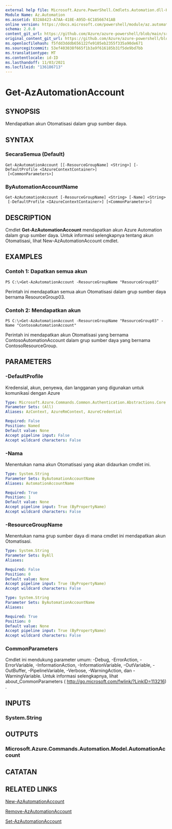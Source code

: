 ```yaml
---
external help file: Microsoft.Azure.PowerShell.Cmdlets.Automation.dll-Help.xml
Module Name: Az.Automation
ms.assetid: B32A8423-A7AA-418E-A95D-6C18566741AB
online version: https://docs.microsoft.com/powershell/module/az.automation/get-azautomationaccount
schema: 2.0.0
content_git_url: https://github.com/Azure/azure-powershell/blob/main/src/Automation/Automation/help/Get-AzAutomationAccount.md
original_content_git_url: https://github.com/Azure/azure-powershell/blob/main/src/Automation/Automation/help/Get-AzAutomationAccount.md
ms.openlocfilehash: f5fdd3dddb656122fe9105eb2355f335a90de671
ms.sourcegitcommit: 53ef403038f665f1b3a9f616185b31f5de9bd7bb
ms.translationtype: MT
ms.contentlocale: id-ID
ms.lasthandoff: 11/03/2021
ms.locfileid: "136186713"
---
```

# Get-AzAutomationAccount

## SYNOPSIS
Mendapatkan akun Otomatisasi dalam grup sumber daya.

## SYNTAX

### SecaraSemua (Default)
```
Get-AzAutomationAccount [[-ResourceGroupName] <String>] [-DefaultProfile <IAzureContextContainer>]
 [<CommonParameters>]
```

### ByAutomationAccountName
```
Get-AzAutomationAccount [-ResourceGroupName] <String> [-Name] <String>
 [-DefaultProfile <IAzureContextContainer>] [<CommonParameters>]
```

## DESCRIPTION
Cmdlet **Get-AzAutomationAccount** mendapatkan akun Azure Automation dalam grup sumber daya.
Untuk informasi selengkapnya tentang akun Otomatisasi, lihat New-AzAutomationAccount cmdlet.

## EXAMPLES

### Contoh 1: Dapatkan semua akun
```
PS C:\>Get-AzAutomationAccount -ResourceGroupName "ResourceGroup03"
```

Perintah ini mendapatkan semua akun Otomatisasi dalam grup sumber daya bernama ResourceGroup03.

### Contoh 2: Mendapatkan akun
```
PS C:\>Get-AzAutomationAccount -ResourceGroupName "ResourceGroup03" -Name "ContosoAutomationAccount"
```

Perintah ini mendapatkan akun Otomatisasi yang bernama ContosoAutomationAccount dalam grup sumber daya yang bernama ContosoResourceGroup.

## PARAMETERS

### -DefaultProfile
Kredensial, akun, penyewa, dan langganan yang digunakan untuk komunikasi dengan Azure

```yaml
Type: Microsoft.Azure.Commands.Common.Authentication.Abstractions.Core.IAzureContextContainer
Parameter Sets: (All)
Aliases: AzContext, AzureRmContext, AzureCredential

Required: False
Position: Named
Default value: None
Accept pipeline input: False
Accept wildcard characters: False
```

### -Nama
Menentukan nama akun Otomatisasi yang akan didaurkan cmdlet ini.

```yaml
Type: System.String
Parameter Sets: ByAutomationAccountName
Aliases: AutomationAccountName

Required: True
Position: 1
Default value: None
Accept pipeline input: True (ByPropertyName)
Accept wildcard characters: False
```

### -ResourceGroupName
Menentukan nama grup sumber daya di mana cmdlet ini mendapatkan akun Otomatisasi.

```yaml
Type: System.String
Parameter Sets: ByAll
Aliases:

Required: False
Position: 0
Default value: None
Accept pipeline input: True (ByPropertyName)
Accept wildcard characters: False
```

```yaml
Type: System.String
Parameter Sets: ByAutomationAccountName
Aliases:

Required: True
Position: 0
Default value: None
Accept pipeline input: True (ByPropertyName)
Accept wildcard characters: False
```

### CommonParameters
Cmdlet ini mendukung parameter umum: -Debug, -ErrorAction, -ErrorVariable, -InformationAction, -InformationVariable, -OutVariable, -OutBuffer, -PipelineVariable, -Verbose, -WarningAction, dan -WarningVariable. Untuk informasi selengkapnya, lihat about_CommonParameters ( http://go.microsoft.com/fwlink/?LinkID=113216) .

## INPUTS

### System.String

## OUTPUTS

### Microsoft.Azure.Commands.Automation.Model.AutomationAccount

## CATATAN

## RELATED LINKS

[New-AzAutomationAccount](./New-AzAutomationAccount.md)

[Remove-AzAutomationAccount](./Remove-AzAutomationAccount.md)

[Set-AzAutomationAccount](./Set-AzAutomationAccount.md)



